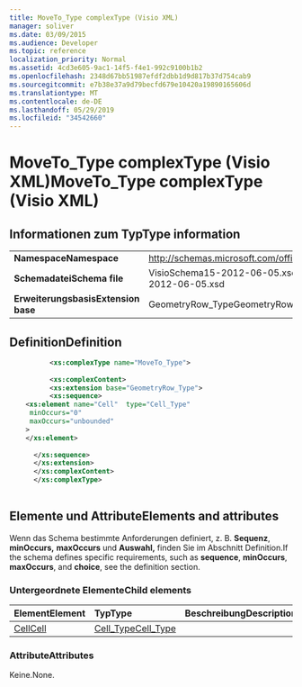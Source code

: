 ```yaml
---
title: MoveTo_Type complexType (Visio XML)
manager: soliver
ms.date: 03/09/2015
ms.audience: Developer
ms.topic: reference
localization_priority: Normal
ms.assetid: 4cd3e605-9ac1-14f5-f4e1-992c9100b1b2
ms.openlocfilehash: 2348d67bb51987efdf2dbb1d9d817b37d754cab9
ms.sourcegitcommit: e7b38e37a9d79becfd679e10420a19890165606d
ms.translationtype: MT
ms.contentlocale: de-DE
ms.lasthandoff: 05/29/2019
ms.locfileid: "34542660"
---
```

# <a name="moveto_type-complextype-visio-xml"></a><span data-ttu-id="d4d1f-102">MoveTo_Type complexType (Visio XML)</span><span class="sxs-lookup"><span data-stu-id="d4d1f-102">MoveTo_Type complexType (Visio XML)</span></span>

## <a name="type-information"></a><span data-ttu-id="d4d1f-103">Informationen zum Typ</span><span class="sxs-lookup"><span data-stu-id="d4d1f-103">Type information</span></span>

|||
|:-----|:-----|
|<span data-ttu-id="d4d1f-104">**Namespace**</span><span class="sxs-lookup"><span data-stu-id="d4d1f-104">**Namespace**</span></span> <br/> |http://schemas.microsoft.com/office/visio/2011/1/core  <br/> |
|<span data-ttu-id="d4d1f-105">**Schemadatei**</span><span class="sxs-lookup"><span data-stu-id="d4d1f-105">**Schema file**</span></span> <br/> |<span data-ttu-id="d4d1f-106">VisioSchema15-2012-06-05.xsd</span><span class="sxs-lookup"><span data-stu-id="d4d1f-106">VisioSchema15-2012-06-05.xsd</span></span>  <br/> |
|<span data-ttu-id="d4d1f-107">**Erweiterungsbasis**</span><span class="sxs-lookup"><span data-stu-id="d4d1f-107">**Extension base**</span></span> <br/> |<span data-ttu-id="d4d1f-108">GeometryRow_Type</span><span class="sxs-lookup"><span data-stu-id="d4d1f-108">GeometryRow_Type</span></span>  <br/> |
   
## <a name="definition"></a><span data-ttu-id="d4d1f-109">Definition</span><span class="sxs-lookup"><span data-stu-id="d4d1f-109">Definition</span></span>

```XML
          <xs:complexType name="MoveTo_Type">
          
          <xs:complexContent>
          <xs:extension base="GeometryRow_Type">
          <xs:sequence>
    <xs:element name="Cell"  type="Cell_Type"
     minOccurs="0"
     maxOccurs="unbounded"
    >
    </xs:element>
    
      </xs:sequence>
      </xs:extension>
      </xs:complexContent>
      </xs:complexType>
      
```

## <a name="elements-and-attributes"></a><span data-ttu-id="d4d1f-110">Elemente und Attribute</span><span class="sxs-lookup"><span data-stu-id="d4d1f-110">Elements and attributes</span></span>

<span data-ttu-id="d4d1f-111">Wenn das Schema bestimmte Anforderungen definiert, z. B. **Sequenz**, **minOccurs,** **maxOccurs** und **Auswahl,** finden Sie im Abschnitt Definition.</span><span class="sxs-lookup"><span data-stu-id="d4d1f-111">If the schema defines specific requirements, such as **sequence**, **minOccurs**, **maxOccurs**, and **choice**, see the definition section.</span></span> 
  
### <a name="child-elements"></a><span data-ttu-id="d4d1f-112">Untergeordnete Elemente</span><span class="sxs-lookup"><span data-stu-id="d4d1f-112">Child elements</span></span>

|<span data-ttu-id="d4d1f-113">**Element**</span><span class="sxs-lookup"><span data-stu-id="d4d1f-113">**Element**</span></span>|<span data-ttu-id="d4d1f-114">**Typ**</span><span class="sxs-lookup"><span data-stu-id="d4d1f-114">**Type**</span></span>|<span data-ttu-id="d4d1f-115">**Beschreibung**</span><span class="sxs-lookup"><span data-stu-id="d4d1f-115">**Description**</span></span>|
|:-----|:-----|:-----|
|[<span data-ttu-id="d4d1f-116">Cell</span><span class="sxs-lookup"><span data-stu-id="d4d1f-116">Cell</span></span>](cell-element-moveto-rowvisio-xml.md) <br/> |[<span data-ttu-id="d4d1f-117">Cell_Type</span><span class="sxs-lookup"><span data-stu-id="d4d1f-117">Cell_Type</span></span>](cell_type-complextypevisio-xml.md) <br/> ||
   
### <a name="attributes"></a><span data-ttu-id="d4d1f-118">Attribute</span><span class="sxs-lookup"><span data-stu-id="d4d1f-118">Attributes</span></span>

<span data-ttu-id="d4d1f-119">Keine.</span><span class="sxs-lookup"><span data-stu-id="d4d1f-119">None.</span></span>
  

